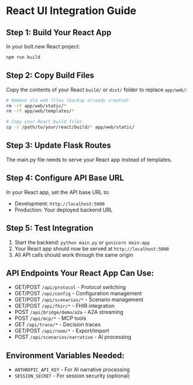 # React UI Integration Guide

## Step 1: Build Your React App
In your bolt.new React project:
```bash
npm run build
```

## Step 2: Copy Build Files
Copy the contents of your React `build/` or `dist/` folder to replace `app/web/`:

```bash
# Remove old web files (backup already created)
rm -rf app/web/static/*
rm -rf app/web/templates/*

# Copy your React build files
cp -r /path/to/your/react/build/* app/web/static/
```

## Step 3: Update Flask Routes
The main.py file needs to serve your React app instead of templates.

## Step 4: Configure API Base URL
In your React app, set the API base URL to:
- Development: `http://localhost:5000`
- Production: Your deployed backend URL

## Step 5: Test Integration
1. Start the backend: `python main.py` or `gunicorn main:app`
2. Your React app should now be served at `http://localhost:5000`
3. All API calls should work through the same origin

## API Endpoints Your React App Can Use:
- GET/POST `/api/protocol` - Protocol switching
- GET/POST `/api/config` - Configuration management
- GET/POST `/api/scenarios/*` - Scenario management
- GET/POST `/api/fhir/*` - FHIR integration
- POST `/api/bridge/demo/a2a` - A2A streaming
- POST `/api/mcp/*` - MCP tools
- GET `/api/trace/*` - Decision traces
- GET/POST `/api/room/*` - Export/import
- POST `/api/scenarios/narrative` - AI processing

## Environment Variables Needed:
- `ANTHROPIC_API_KEY` - For AI narrative processing
- `SESSION_SECRET` - For session security (optional)